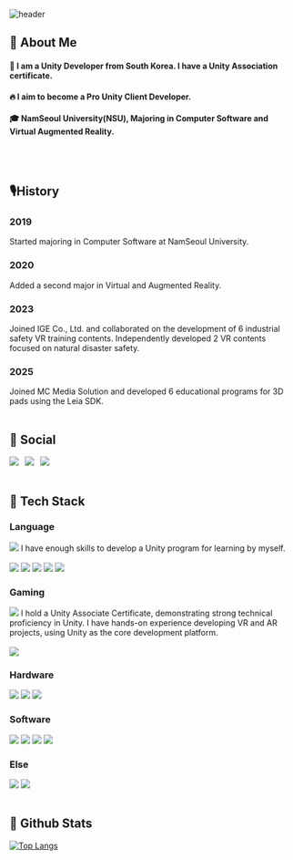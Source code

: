 
<div>
  
  <!--Header-->
  ![header](https://capsule-render.vercel.app/api?type=blur&color=gradient&height=300&section=header&text=Choi%20Soo%20A%20%F0%9F%A4%97&stroke=151c24&strokeWidth=3&fontColor=ffffff)
  
</div>

<div>
  <!--Body-->
  
  ## 👀 About Me
  #### :raising_hand: I am a Unity Developer from South Korea. I have a Unity Association certificate.<br/>
  #### :fire: I aim to become a Pro Unity Client Developer.<br/>
  #### :mortar_board: NamSeoul University(NSU), Majoring in Computer Software and Virtual Augmented Reality.
  <br/>
  <br/>

  ## 🎙️History
  <h3>2019</h3> Started majoring in Computer Software at NamSeoul University.<br/>
  <h3>2020</h3> Added a second major in Virtual and Augmented Reality.<br/>
  <h3>2023</h3> Joined IGE Co., Ltd. and collaborated on the development of 6 industrial safety VR training contents. Independently developed 2 VR contents focused on natural disaster safety.<br/>
  <h3>2025</h3> Joined MC Media Solution and developed 6 educational programs for 3D pads using the Leia SDK.
<br/>
<br/>
  
## 💌 Social
<a href="mailto:sinebi223@naver.com" target="_blank"><img src="https://img.shields.io/badge/Gmail-D14836?style=flat&logo=gmail&logoColor=white"/></a></a>&ensp;<a>
<a href="https://www.notion.so/Code-Study-1cb7cb1a1324808ca933d45c63fb01b3?source=copy_link" target="_blank"><img src="https://img.shields.io/badge/Notion-%23FFFFFF?style=flat&logo=notion&logoColor=black"/></a>&ensp;<a>
<a href="https://www.youtube.com/@sac5222/videos" target="_blank"><img src="https://img.shields.io/badge/YouTube-%23ff0033?style=flat&logo=youtube&logoColor=white"/></a>
</a>
</a>
<br/>
<br/>


  ## 🧱 Tech Stack
  ### Language
   <!--C Sharp-->
   <img src="https://img.shields.io/badge/%23-000000?style=flat-square&logo=c&logoColor=white"/>
   I have enough skills to develop a Unity program for learning by myself.
   <br/>
   <br/>
   <!--C++-->
   <img src="https://img.shields.io/badge/%2B%2B-000000?style=flat-square&logo=cplusplus&logoColor=white"/>
   <!--C-->
   <img src="https://img.shields.io/badge/C-000000?style=flat-square&logo=c&logoColor=white"/>
  <!--mysql-->
  <img src="https://img.shields.io/badge/My SQL-000000?style=flat-square&logo=mysql&logoColor=white"/>
  <!--HTML-->
  <img src="https://img.shields.io/badge/HTML-000000?style=flat-square&logo=html5&logoColor=white"/>
  <!--CSS-->
  <img src="https://img.shields.io/badge/CSS-000000?style=flat-square&logo=css&logoColor=white"/>
  <br/>

  ### Gaming
  <!--Unity-->
  <img src="https://img.shields.io/badge/Unity-000000?style=flat-square&logo=unity&logoColor=white"/> 
  I hold a Unity Associate Certificate, demonstrating strong technical proficiency in Unity. I have hands-on experience developing VR and AR projects, using Unity as the core development platform.
  <br/>
  <br/>
  <!--Unreal-->
  <img src="https://img.shields.io/badge/Unreal-000000?style=flat-square&logo=unrealengine&logoColor=white"/>

  ### Hardware
  <!--Oculus-->
  <img src="https://img.shields.io/badge/Oculus-000000?style=flat-square&logo=oculus&logoColor=white"/>
  <!--HTC Vive-->
  <img src="https://img.shields.io/badge/HTC Vive-000000?style=flat-square&logo=htcvive&logoColor=white"/>
  <!--Arduino-->
  <img src="https://img.shields.io/badge/Arduino-000000?style=flat-square&logo=arduino&logoColor=white"/>
  <br/>

  ### Software
  <!--Blender-->
  <img src="https://img.shields.io/badge/Blender-000000?style=flat-square&logo=blender&logoColor=white"/>
  <!--AutoDesk-->
  <img src="https://img.shields.io/badge/AutoDesk-000000?style=flat-square&logo=autodesk&logoColor=white"/>
  <!--MariaDB-->
  <img src="https://img.shields.io/badge/Maria DB-000000?style=flat-square&logo=mariadb&logoColor=white"/>
  <!--Android-->
  <img src="https://img.shields.io/badge/Android-000000?style=flat-square&logo=android&logoColor=white"/>
  </br>

  ### Else
  <!--Notion-->
  <img src="https://img.shields.io/badge/Notion-000000?style=flat-square&logo=notion&logoColor=white"/>
  <!--GitHub-->
  <img src="https://img.shields.io/badge/Git-000000?style=flat-square&logo=github&logoColor=white"/>
  
  
 
  <br/>
  <br/>
  
  ## 🤔 Github Stats
  [![Top Langs](https://github-readme-stats.vercel.app/api/top-langs/?username=ChoiSooA&layout=donut)](https://github.com/anuraghazra/github-readme-stats)
  
</div>


<!--
**ChoiSooA/ChoiSooA** is a ✨ _special_ ✨ repository because its `README.md` (this file) appears on your GitHub profile.

Here are some ideas to get you started:

- 🔭 I’m currently working on ...
- 🌱 I’m currently learning ...
- 👯 I’m looking to collaborate on ...
- 🤔 I’m looking for help with ...
- 💬 Ask me about ...
- 📫 How to reach me: ...
- 😄 Pronouns: ...
- ⚡ Fun fact: ...
-->
